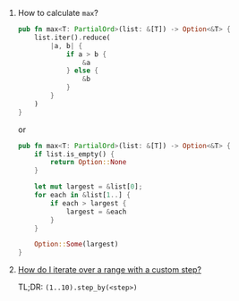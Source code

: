  1. How to calculate `max`?
    
    ```rust
    pub fn max<T: PartialOrd>(list: &[T]) -> Option<&T> {
        list.iter().reduce(
            |a, b| {
                if a > b {
                    &a
                } else {
                    &b
                }
            }
        )
    }
    ```
    
    or
    
    ```rust
    pub fn max<T: PartialOrd>(list: &[T]) -> Option<&T> {
        if list.is_empty() {
            return Option::None
        }
    
        let mut largest = &list[0];
        for each in &list[1..] {
            if each > largest {
                largest = &each
            }
        }
    
        Option::Some(largest)
    }
    ```
 2. [How do I iterate over a range with a custom step?](https://stackoverflow.com/questions/27893223/how-do-i-iterate-over-a-range-with-a-custom-step)
    
    TL;DR: `(1..10).step_by(<step>)`
